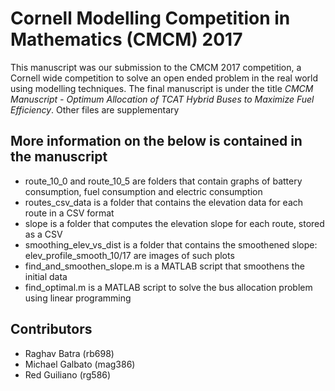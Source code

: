 # Cornell Modelling Competition in Mathematics (CMCM) 2017
This manuscript was our submission to the CMCM 2017 competition, a Cornell wide competition to solve an open ended problem in the real world using modelling techniques.
The final manuscript is under the title _CMCM Manuscript - Optimum Allocation of TCAT Hybrid Buses to Maximize Fuel Efficiency_.
Other files are supplementary

## More information on the below is contained in the manuscript
* route_10_0 and route_10_5 are folders that contain graphs of battery consumption, fuel consumption and electric consumption
* routes_csv_data is a folder that contains the elevation data for each route in a CSV format
* slope is a folder that computes the elevation slope for each route, stored as a CSV
* smoothing_elev_vs_dist is a folder that contains the smoothened slope: elev_profile_smooth_10/17 are images of such plots
* find_and_smoothen_slope.m is a MATLAB script that smoothens the initial data
* find_optimal.m is a MATLAB script to solve the bus allocation problem using linear programming

 
 ## Contributors
* Raghav Batra (rb698)
* Michael Galbato (mag386)
* Red Guiliano (rg586) 
